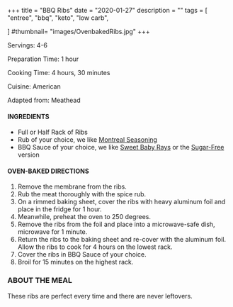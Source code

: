 +++
title = "BBQ Ribs"
date = "2020-01-27"
description = ""
tags = [
    "entree",
    "bbq",
    "keto",
    "low carb",
    
]
#thumbnail= "images/OvenbakedRibs.jpg"
+++

Servings: 4-6 <!--more-->

Preparation Time: 1 hour

Cooking Time: 4 hours, 30 minutes

Cuisine: American

Adapted from: Meathead 

#### INGREDIENTS 

* Full or Half Rack of Ribs 
* Rub of your choice, we like [Montreal Seasoning](https://amzn.to/3r6PQiA) 
* BBQ Sauce of your choice, we like [Sweet Baby Rays](https://amzn.to/37Zajyd) or the [Sugar-Free](https://amzn.to/3dZQydF) version

#### OVEN-BAKED DIRECTIONS 

1. Remove the membrane from the ribs. 
2. Rub the meat thoroughly with the spice rub. 
3. On a rimmed baking sheet, cover the ribs with heavy aluminum foil and place in the fridge for 1 hour. 
4. Meanwhile, preheat the oven to 250 degrees. 
5. Remove the ribs from the foil and place into a microwave-safe dish, microwave for 1 minute. 
6. Return the ribs to the baking sheet and re-cover with the aluminum foil. Allow the ribs to cook for 4 hours on the lowest rack. 
7. Cover the ribs in BBQ Sauce of your choice. 
8. Broil for 15 minutes on the highest rack. 

### ABOUT THE MEAL 

These ribs are perfect every time and there are never leftovers.
